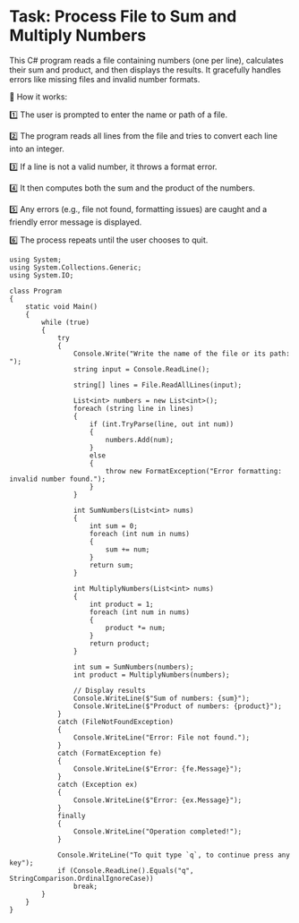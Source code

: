 # Task: Process File to Sum and Multiply Numbers

This C# program reads a file containing numbers (one per line), calculates their sum and product, and then displays the results. It gracefully handles errors like missing files and invalid number formats.

🔹 How it works:

1️⃣ The user is prompted to enter the name or path of a file.

2️⃣ The program reads all lines from the file and tries to convert each line into an integer.

3️⃣ If a line is not a valid number, it throws a format error.

4️⃣ It then computes both the sum and the product of the numbers.

5️⃣ Any errors (e.g., file not found, formatting issues) are caught and a friendly error message is displayed.

6️⃣ The process repeats until the user chooses to quit.

```
using System;
using System.Collections.Generic;
using System.IO; 

class Program
{
    static void Main()
    {
        while (true)
        {
            try
            {
                Console.Write("Write the name of the file or its path: ");
                string input = Console.ReadLine();
 
                string[] lines = File.ReadAllLines(input);

                List<int> numbers = new List<int>();
                foreach (string line in lines)
                {
                    if (int.TryParse(line, out int num))
                    {
                        numbers.Add(num);
                    }
                    else
                    {
                        throw new FormatException("Error formatting: invalid number found.");
                    }
                }

                int SumNumbers(List<int> nums)
                {
                    int sum = 0;
                    foreach (int num in nums)
                    {
                        sum += num;
                    }
                    return sum;
                }

                int MultiplyNumbers(List<int> nums)
                {
                    int product = 1;
                    foreach (int num in nums)
                    {
                        product *= num;
                    }
                    return product;
                }

                int sum = SumNumbers(numbers);
                int product = MultiplyNumbers(numbers);

                // Display results
                Console.WriteLine($"Sum of numbers: {sum}");
                Console.WriteLine($"Product of numbers: {product}");
            }
            catch (FileNotFoundException)
            {
                Console.WriteLine("Error: File not found.");
            }
            catch (FormatException fe)
            {
                Console.WriteLine($"Error: {fe.Message}");
            }
            catch (Exception ex)
            {
                Console.WriteLine($"Error: {ex.Message}");
            }
            finally
            {
                Console.WriteLine("Operation completed!");
            }

            Console.WriteLine("To quit type `q`, to continue press any key");
            if (Console.ReadLine().Equals("q", StringComparison.OrdinalIgnoreCase))
                break;
        }
    }
}

```
